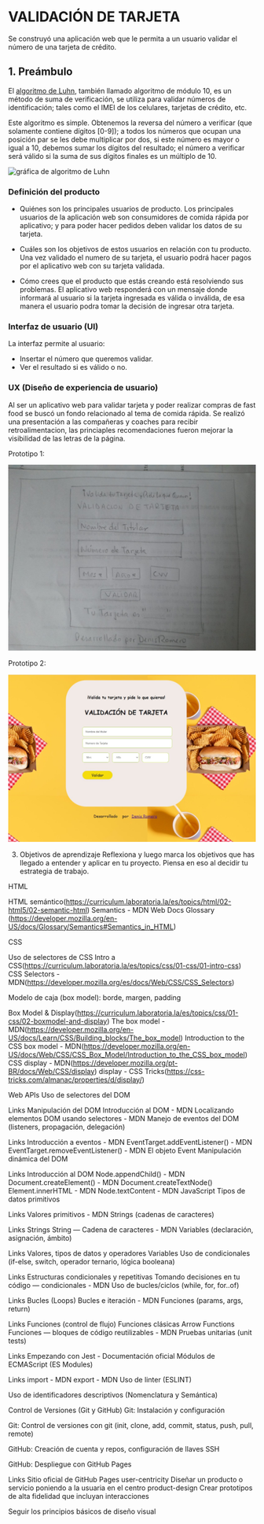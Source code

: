 # VALIDACIÓN DE TARJETA
Se construyó una aplicación web que le permita a un
usuario validar el número de una tarjeta de crédito. 


## 1. Preámbulo

El [algoritmo de Luhn](https://es.wikipedia.org/wiki/Algoritmo_de_Luhn),
también llamado algoritmo de módulo 10, es un método de suma de verificación,
se utiliza para validar números de identificación; tales como el IMEI de los
celulares, tarjetas de crédito, etc.

Este algoritmo es simple. Obtenemos la reversa del número a verificar (que
solamente contiene dígitos [0-9]); a todos los números que ocupan una posición
par se les debe multiplicar por dos, si este número es mayor o igual a 10,
debemos sumar los dígitos del resultado; el número a verificar será válido si
la suma de sus dígitos finales es un múltiplo de 10.

![gráfica de algoritmo de Luhn](https://www.101computing.net/wp/wp-content/uploads/Luhn-Algorithm.png)


### Definición del producto

* Quiénes son los principales usuarios de producto.
Los principales usuarios de la aplicación web son consumidores de comida rápida por aplicativo; 
y para poder hacer pedidos deben validar los datos de su tarjeta.

* Cuáles son los objetivos de estos usuarios en relación con tu producto.
Una vez validado el numero de su tarjeta, el usuario podrá hacer pagos por el aplicativo web con su tarjeta validada.

* Cómo crees que el producto que estás creando está resolviendo sus problemas.
El aplicativo web responderá con un mensaje donde informará al usuario
si la tarjeta ingresada es válida o inválida, de esa manera el usuario podra tomar la decisión de ingresar otra tarjeta.

### Interfaz de usuario (UI)

La interfaz permite al usuario:

* Insertar el número que queremos validar.
* Ver el resultado si es válido o no.


### UX (Diseño de experiencia de usuario)
Al ser un aplicativo web para validar tarjeta y poder realizar compras de fast food se buscó un fondo relacionado al tema de comida rápida.
Se realizó una presentación  a las compañeras y coaches para recibir retroalimentacion, las princiaples recomendaciones fueron mejorar la visibilidad de las letras  de la página.  

Prototipo 1:

![PROTOTIPO Inicial](https://github.com/Denimarx/LIM018-card-validation/blob/main/src/images/prototipo-inicial.jpeg?raw=true)


Prototipo 2:

![PROTOTIPO FINAL](https://github.com/Denimarx/LIM018-card-validation/blob/main/src/images/prototipo-final.jpeg?raw=true)

3. Objetivos de aprendizaje
Reflexiona y luego marca los objetivos que has llegado a entender y aplicar en tu proyecto. Piensa en eso al decidir tu estrategia de trabajo.

HTML
 
HTML semántico(https://curriculum.laboratoria.la/es/topics/html/02-html5/02-semantic-html)
Semantics - MDN Web Docs Glossary (https://developer.mozilla.org/en-US/docs/Glossary/Semantics#Semantics_in_HTML)


CSS
 
Uso de selectores de CSS
Intro a CSS(https://curriculum.laboratoria.la/es/topics/css/01-css/01-intro-css)
CSS Selectors - MDN(https://developer.mozilla.org/es/docs/Web/CSS/CSS_Selectors)
 

Modelo de caja (box model): borde, margen, padding

Box Model & Display(https://curriculum.laboratoria.la/es/topics/css/01-css/02-boxmodel-and-display)
The box model - MDN(https://developer.mozilla.org/en-US/docs/Learn/CSS/Building_blocks/The_box_model)
Introduction to the CSS box model - MDN(https://developer.mozilla.org/en-US/docs/Web/CSS/CSS_Box_Model/Introduction_to_the_CSS_box_model)
CSS display - MDN(https://developer.mozilla.org/pt-BR/docs/Web/CSS/display)
display - CSS Tricks(https://css-tricks.com/almanac/properties/d/display/)


Web APIs
 Uso de selectores del DOM

Links
Manipulación del DOM
Introducción al DOM - MDN
Localizando elementos DOM usando selectores - MDN
 Manejo de eventos del DOM (listeners, propagación, delegación)

Links
Introducción a eventos - MDN
EventTarget.addEventListener() - MDN
EventTarget.removeEventListener() - MDN
El objeto Event
 Manipulación dinámica del DOM

Links
Introducción al DOM
Node.appendChild() - MDN
Document.createElement() - MDN
Document.createTextNode()
Element.innerHTML - MDN
Node.textContent - MDN
JavaScript
 Tipos de datos primitivos

Links
Valores primitivos - MDN
 Strings (cadenas de caracteres)

Links
Strings
String — Cadena de caracteres - MDN
 Variables (declaración, asignación, ámbito)

Links
Valores, tipos de datos y operadores
Variables
 Uso de condicionales (if-else, switch, operador ternario, lógica booleana)

Links
Estructuras condicionales y repetitivas
Tomando decisiones en tu código — condicionales - MDN
 Uso de bucles/ciclos (while, for, for..of)

Links
Bucles (Loops)
Bucles e iteración - MDN
 Funciones (params, args, return)

Links
Funciones (control de flujo)
Funciones clásicas
Arrow Functions
Funciones — bloques de código reutilizables - MDN
 Pruebas unitarias (unit tests)

Links
Empezando con Jest - Documentación oficial
 Módulos de ECMAScript (ES Modules)

Links
import - MDN
export - MDN
 Uso de linter (ESLINT)

 Uso de identificadores descriptivos (Nomenclatura y Semántica)

Control de Versiones (Git y GitHub)
 Git: Instalación y configuración

 Git: Control de versiones con git (init, clone, add, commit, status, push, pull, remote)

 GitHub: Creación de cuenta y repos, configuración de llaves SSH

 GitHub: Despliegue con GitHub Pages

Links
Sitio oficial de GitHub Pages
user-centricity
 Diseñar un producto o servicio poniendo a la usuaria en el centro
product-design
 Crear prototipos de alta fidelidad que incluyan interacciones

 Seguir los principios básicos de diseño visual


